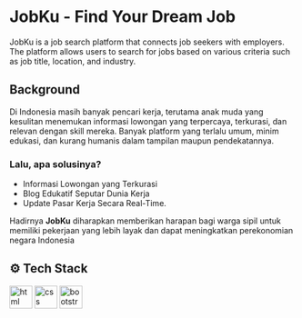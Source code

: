# JobKu - Find Your Dream Job
JobKu is a job search platform that connects job seekers with employers. The platform allows users to search for jobs based on various criteria such as job title, location, and industry.

## Background
Di Indonesia masih banyak pencari kerja,  terutama anak muda yang kesulitan menemukan informasi lowongan yang terpercaya, terkurasi, dan relevan dengan skill mereka. Banyak platform yang terlalu umum, minim edukasi, dan kurang humanis dalam tampilan maupun pendekatannya.
### Lalu, apa solusinya?
- Informasi Lowongan yang Terkurasi
- Blog Edukatif Seputar Dunia Kerja
- Update Pasar Kerja Secara Real-Time.


Hadirnya **JobKu** diharapkan memberikan harapan bagi warga sipil untuk memiliki pekerjaan yang lebih layak dan dapat meningkatkan perekonomian negara Indonesia

## ⚙️ Tech Stack
<div style="">
<a href="https://github.com/">  <img src="https://skillicons.dev/icons?i=html" height="40" alt="html logo"  /></a>
  <!-- <img width="12" /> -->
<a href="https://css.com/">  <img src="https://skillicons.dev/icons?i=css" height="40" alt="css logo"  /></a>
  <!-- <img width="12" /> -->
<a href="https://javascript.com/">  <img src="https://skillicons.dev/icons?i=javascript" height="40" alt="bootstrap logo"  /></a>
</div>
  <!-- <img width="12" /> -->
<!--<a href="https://getbootstrap.com/">  <img src="https://skillicons.dev/icons?i=bootstrap" height="40" alt="html5 logo"  /></a>-->

